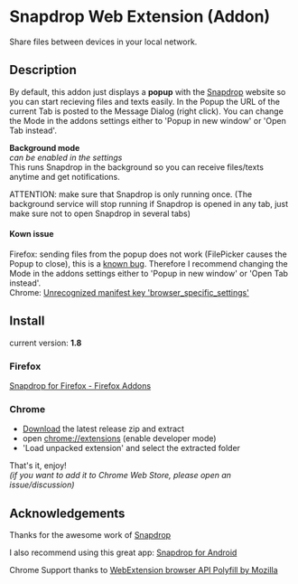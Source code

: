 # Snapdrop Web Extension (Addon)
Share files between devices in your local network.

## Description
By default, this addon just displays a <b>popup</b> with the <a href="https://Snapdrop.net/" target="_blank">Snapdrop</a> website so you can start recieving files and texts easily. In the Popup the URL of the current Tab is posted to the Message Dialog (right click).
You can change the Mode in the addons settings either to 'Popup in new window' or 'Open Tab instead'.

<b>Background mode</b>
<br>
<i>can be enabled in the settings</i>
<br>
This runs Snapdrop in the background so you can receive files/texts anytime and get notifications.

ATTENTION:
make sure that Snapdrop is only running once.
(The background service will stop running if Snapdrop is opened in any tab, just make sure not to open Snapdrop in several tabs)

#### Kown issue
Firefox: sending files from the popup does not work (FilePicker causes the Popup to close), this is a <a href="https://bugzilla.mozilla.org/show_bug.cgi?id=1292701" target="_blank">known bug</a>. Therefore I recommend changing the Mode in the addons settings either to 'Popup in new window' or 'Open Tab instead'.
</br>
Chrome: <a href="https://github.com/ueen/SnapdropFirefoxAddon/issues/23" target="_blank">Unrecognized manifest key 'browser_specific_settings'</a>

## Install
current version: <b>1.8</b>

### Firefox
<a href="https://addons.mozilla.org/de/firefox/addon/snapdrop-for-firefox/" target="_blank">Snapdrop for Firefox - Firefox Addons</a>

### Chrome
- <a href="https://github.com/ueen/SnapdropFirefoxAddon/releases/" target="_blank">Download</a> the latest release zip and extract
- open <a href="chrome://extensions/" target="_blank">chrome://extensions</a> (enable developer mode)
- 'Load unpacked extension' and select the extracted folder

That's it, enjoy!
</br><i>(if you want to add it to Chrome Web Store, please open an issue/discussion)</i>

## Acknowledgements
Thanks for the awesome work of <a href="https://github.com/RobinLinus/snapdrop" target="_blank">Snapdrop</a>

I also recommend using this great app: <a href="https://github.com/fm-sys/snapdrop-android" target="_blank">Snapdrop for Android</a>

Chrome Support thanks to <a href="https://github.com/mozilla/webextension-polyfill" target="_blank">WebExtension browser API Polyfill by Mozilla</a>
